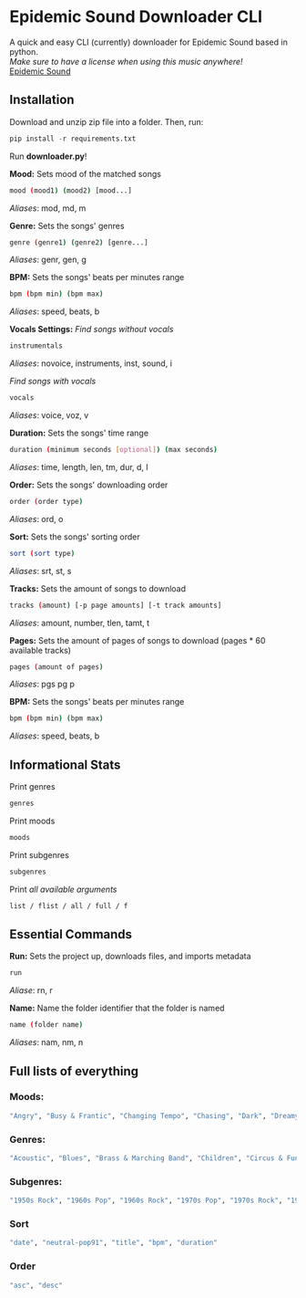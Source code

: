 # Epidemic Sound Downloader CLI
A quick and easy CLI (currently) downloader for Epidemic Sound based in python.\
*Make sure to have a license when using this music anywhere!*\
[Epidemic Sound](https://www.epidemicsound.com)

## Installation 
Download and unzip zip file into a folder.
Then, run:
```python
pip install -r requirements.txt
```
Run **downloader.py**!

**Mood:**
Sets mood of the matched songs
```bash
mood (mood1) (mood2) [mood...]
```
*Aliases*: mod, md, m

**Genre:**
Sets the songs' genres
```bash
genre (genre1) (genre2) [genre...]
```
*Aliases*: genr, gen, g

**BPM:**
Sets the songs' beats per minutes range
```bash 
bpm (bpm min) (bpm max)
```
*Aliases*: speed, beats, b

**Vocals Settings:**
*Find songs without vocals*
```bash 
instrumentals
```
*Aliases*: novoice, instruments, inst, sound, i

*Find songs with vocals*
```bash 
vocals
```
*Aliases*: voice, voz, v

**Duration:**
Sets the songs' time range
```bash 
duration (minimum seconds [optional]) (max seconds)
```
*Aliases*: time, length, len, tm, dur, d, l

**Order:**
Sets the songs' downloading order
```bash 
order (order type)
```
*Aliases*: ord, o

**Sort:**
Sets the songs' sorting order
```bash 
sort (sort type)
```
*Aliases*: srt, st, s

**Tracks:**
Sets the amount of songs to download
```bash 
tracks (amount) [-p page amounts] [-t track amounts]
```
*Aliases*: amount, number, tlen, tamt, t

**Pages:**
Sets the amount of pages of songs to download (pages * 60 available tracks)
```bash 
pages (amount of pages)
```
*Aliases*: pgs pg p

**BPM:**
Sets the songs' beats per minutes range
```bash 
bpm (bpm min) (bpm max)
```
*Aliases*: speed, beats, b

## Informational Stats
Print genres
```bash 
genres
```
Print moods
```bash 
moods
```
Print subgenres
```bash 
subgenres
```
Print *all available arguments*
```bash 
list / flist / all / full / f
```
## Essential Commands
**Run:**
Sets the project up, downloads files, and imports metadata
```bash 
run
```
*Aliase*: rn, r

**Name:**
Name the folder identifier that the folder is named
```bash 
name (folder name)
```
*Aliases*: nam, nm, n

## Full lists of everything
### Moods:
```bash
"Angry", "Busy & Frantic", "Changing Tempo", "Chasing", "Dark", "Dreamy", "Eccentric", "Elegant", "Epic", "Euphoric", "Fear", "Floating", "Funny", "Glamorous", "Happy", "Heavy & Ponderous", "Hopeful", "Laid Back", "Marching", "Mysterious", "Peaceful", "Quirky", "Relaxing", "Restless", "Romantic", "Running", "Sad", "Scary", "Sentimental", "Sexy", "Smooth", "Sneaking", "Suspense", "Weird"
```
### Genres:
```bash
"Acoustic", "Blues", "Brass & Marching Band", "Children", "Circus & Funfair", "Classical", "Comedy", "Country", "Drones", "Electronica & Dance", "Fanfares", "Film", "Funk", "Hip Hop", "Jazz", "Latin", "Muzak", "Pop", "Reggae", "Rnb & Soul", "Rock", "Small Emotions", "Special Occasions", "Spiritual Music", "Traditional Dance", "World & Countries"
```
### Subgenres:
```bash
"1950s Rock", "1960s Pop", "1960s Rock", "1970s Pop", "1970s Rock", "1980s Pop", "1980s Rock", "1990s Pop", "1990s Rock", "2000s Pop", "2000s Rock", "2010s Pop", "2010s Rock", "2020s Pop", "Acid Jazz", "Acoustic Group", "Action", "Adventure", "African Continent", "Afrobeats", "Alternative Hip Hop", "Alternative", "Ambient", "American Roots Rock", "Amusement Park", "Badly Played", "Bagpipes", "Beats", "Beautiful", "Bebop", "Big Band", "Birthdays", "Bloopers", "Bossa Nova", "Build", "Calypso", "Cartoons", "Ceremonial & Olympic", "Cha Cha", "Chamber Music", "Chase", "Choir", "Christmas", "Circus", "Classical Piano", "Classical Waltz", "Comedy", "Crime Scene", "Dance", "Deep House", "Disco", "Drama", "Dramatic Classical", "Drinking Songs", "Drum n Bass", "Dubstep", "Eccentric & Quirky", "Electro", "Epic Classical", "Euro Pop", "Fantasy & Dreamy", "Flamenco", "Folk", "Funerals", "Funk", "Future Bass", "Gospel", "Greece", "Happy", "Hard Rock", "High Drones", "High Non Rhythmic Drones", "High Rhythmic Drones", "Hip Hop", "Horror", "House", "India", "Indie Pop", "Ireland", "Jitterbug", "K-pop", "Low Drones", "Low Non Rhythmic Drones", "Low Rhythmic Drones", "Lullabies", "Main Title", "Mainstream Hip Hop", "Mambo", "Marching Band", "Metal", "Middle East", "Military & Historical", "Modern Blues", "Modern Classical", "Modern Country", "Modern Hymns", "Modern Jazz", "Modern Latin", "Motown & Old School RnB", "Muzak", "Mystery", "Nostalgia", "Old School Funk", "Old School Hip Hop", "Old School RnB", "Oompah", "Other", "Polka", "Post Rock", "Praise & Worship", "Pulses", "Punk", "Reggae", "Religious Theme", "RnB", "Rumba & Beguine", "Sad", "Salsa", "Samba", "Scandinavian", "Scary", "Schlager", "Show Dance", "Ska", "Small Drama", "Small Emotions", "Smooth Jazz", "Sneaky", "Soft House", "Solo Guitar", "Solo Instruments", "Solo Piano", "Soul", "Strange & Weird", "String Quartet", "Supernatural", "Suspense", "Synth Pop", "Tango", "Techno & Trance", "Teen Pop", "The Balkans", "Traditional Blues", "Traditional Country", "Traditional Jazz", "Tragedy", "Trap", "Twist", "Vaudeville & Variety Show", "Video Games", "Waltz", "Weddings"
```
### Sort
```bash
"date", "neutral-pop91", "title", "bpm", "duration"
```
### Order
```bash
"asc", "desc"
```
